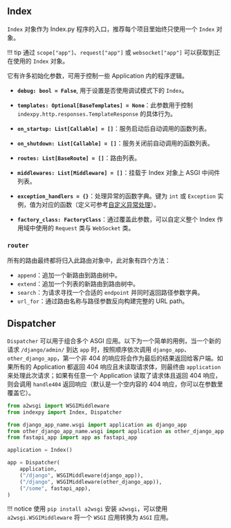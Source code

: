 ## Index

`Index` 对象作为 Index.py 程序的入口，推荐每个项目里始终只使用一个 `Index` 对象。

!!! tip
    通过 `scope["app"]`、`request["app"]` 或 `websocket["app"]` 可以获取到正在使用的 `Index` 对象。

它有许多初始化参数，可用于控制一些 Application 内的程序逻辑。

- **`debug: bool = False`**, 用于设置是否使用调试模式下的 `Index`。

- **`templates: Optional[BaseTemplates] = None`**：此参数用于控制 `indexpy.http.responses.TemplateResponse` 的具体行为。

- **`on_startup: List[Callable] = []`**：服务启动后自动调用的函数列表。

- **`on_shutdown: List[Callable] = []`**：服务关闭前自动调用的函数列表。

- **`routes: List[BaseRoute] = []`**：路由列表。

- **`middlewares: List[Middleware] = []`**：挂载于 Index 对象上 ASGI 中间件列表。

- **`exception_handlers = {}`**：处理异常的函数字典。键为 `int` 或 `Exception` 实例，值为对应的函数（定义可参考[自定义异常处理](./http.md#_8)）。

- **`factory_class: FactoryClass`**：通过覆盖此参数，可以自定义整个 Index 作用域中使用的 `Request` 类与 `WebSocket` 类。

### `router`

所有的路由最终都将归入此路由对象中，此对象有四个方法：

- `append`：追加一个新路由到路由树中。
- `extend`：追加一个列表的新路由到路由树中。
- `search`：为请求寻找一个合适的 `endpoint` 并同时返回路径参数字典。
- `url_for`：通过路由名称与路径参数反向构建完整的 URL path。

## Dispatcher

`Dispatcher` 可以用于组合多个 ASGI 应用。以下为一个简单的用例，当一个新的请求 `/django/admin/` 到达 `app` 时，按照顺序依次调用 `django_app`、`other_django_app`，第一个非 404 的响应将会作为最后的结果返回给客户端。如果所有的 Application 都返回 404 响应且未读取请求体，则最终由 `application` 来处理此次请求；如果有任意一个 Application 读取了请求体且返回 404 响应，则会调用 `handle404` 返回响应（默认是一个空内容的 404 响应，你可以在参数里覆盖它）。

```python
from a2wsgi import WSGIMiddleware
from indexpy import Index, Dispatcher

from django_app_name.wsgi import application as django_app
from other_django_app_name.wsgi import application as other_django_app
from fastapi_app import app as fastapi_app

application = Index()

app = Dispatcher(
    application,
    ("/django", WSGIMiddleware(django_app)),
    ("/django", WSGIMiddleware(other_django_app)),
    ("/some", fastapi_app),
)
```

!!! notice
    使用 `pip install a2wsgi` 安装 `a2wsgi`，可以使用 `a2wsgi.WSGIMiddleware` 将一个 `WSGI` 应用转换为 `ASGI` 应用。
